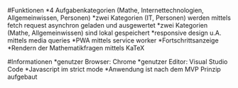 #Funktionen
*4 Aufgabenkategorien (Mathe, Internettechnologien, Allgemeinwissen, Personen)
 *zwei Kategorien (IT, Personen) werden mittels fetch request asynchron geladen und ausgewertet
 *zwei Kategorien (Mathe, Allgemeinwissen) sind lokal gespeichert
*responsive design u.A. mittels media queries
*PWA mittels service worker
*Fortschrittsanzeige
*Rendern der Mathematikfragen mittels KaTeX

#Informationen
*genutzer Browser: Chrome
*genutzer Editor: Visual Studio Code
*Javascript im strict mode
*Anwendung ist nach dem MVP Prinzip aufgebaut
